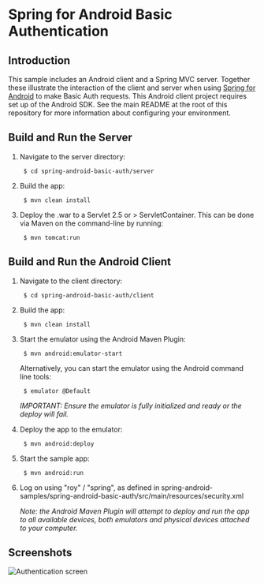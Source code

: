 # Spring for Android Basic Authentication

## Introduction

This sample includes an Android client and a Spring MVC server. Together these illustrate the interaction of the client and server when using [Spring for Android](http://www.springsource.org/spring-android) to make Basic Auth requests. This Android client project requires set up of the Android SDK. See the main README at the root of this repository for more information about configuring your environment.

## Build and Run the Server

1. Navigate to the server directory:

		$ cd spring-android-basic-auth/server

2. Build the app:

		$ mvn clean install

3. Deploy the .war to a Servlet 2.5 or > ServletContainer. This can be done via Maven on the command-line by running:

		$ mvn tomcat:run


## Build and Run the Android Client

1. Navigate to the client directory:

		$ cd spring-android-basic-auth/client

2. Build the app:

		$ mvn clean install

3. Start the emulator using the Android Maven Plugin:

		$ mvn android:emulator-start

	Alternatively, you can start the emulator using the Android command line tools:

		$ emulator @Default

	_IMPORTANT: Ensure the emulator is fully initialized and ready or the deploy will fail._

4. Deploy the app to the emulator:

		$ mvn android:deploy

5. Start the sample app:

		$ mvn android:run

6. Log on using "roy" / "spring", as defined in spring-android-samples/spring-android-basic-auth/src/main/resources/security.xml

	_Note: the Android Maven Plugin will attempt to deploy and run the app to all available devices, both emulators and physical devices attached to your computer._

## Screenshots

![Authentication screen](../spring-android-samples/raw/master/spring-android-basic-auth/screenshot01.png)